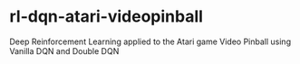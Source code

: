 # rl-dqn-atari-videopinball
Deep Reinforcement Learning applied to the Atari game Video Pinball using Vanilla DQN and Double DQN
